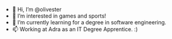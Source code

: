 - 👋 Hi, I’m @olivester
- 👀 I’m interested in games and sports!
- 🌱 I’m currently learning for a degree in software engineering.
- 📫 Working at Adra as an IT Degree Apprentice. :)

<!---
olivester/olivester is a ✨ special ✨ repository because its `README.md` (this file) appears on your GitHub profile.
You can click the Preview link to take a look at your changes.
--->
